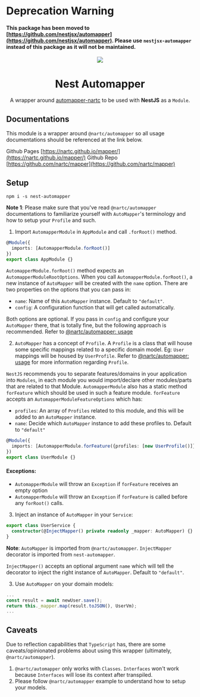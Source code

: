 # Deprecation Warning
#### This package has been moved to [https://github.com/nestjsx/automapper](https://github.com/nestjsx/automapper). Please use `nestjsx-automapper` instead of this package as it will not be maintained. 


<p align="center"><img src="https://avatars1.githubusercontent.com/u/41109786?s=200&v=4"/></p>
<h1 align="center">Nest Automapper</h1>
<p align="center">A wrapper around <a href="https://github.com/nartc/automapper-nartc">automapper-nartc</a> to be used with <strong>NestJS</strong> as a <code>Module</code>.</p>

## Documentations

This module is a wrapper around `@nartc/automapper` so all usage documentations should be referenced at the link below. 

Github Pages [https://nartc.github.io/mapper/](https://nartc.github.io/mapper/)
Github Repo [https://github.com/nartc/mapper](https://github.com/nartc/mapper)

## Setup
```
npm i -s nest-automapper
```

**Note 1**: Please make sure that you've read `@nartc/automapper` documentations to familiarize yourself with `AutoMapper`'s terminology and how to setup your `Profile` and such.

1. Import `AutomapperModule` in `AppModule` and call `.forRoot()` method.

```typescript
@Module({
  imports: [AutomapperModule.forRoot()]
})
export class AppModule {}
```
 
`AutomapperModule.forRoot()` method expects an `AutomapperModuleRootOptions`. When you call `AutomapperModule.forRoot()`, a new instance of `AutoMapper` will be created with the `name` option. There are two properties on the options that you can pass in:
- `name`: Name of this `AutoMapper` instance. Default to `"default"`.
- `config`: A configuration function that will get called automatically.

Both options are optional. If you pass in `config` and configure your `AutoMapper` there, that is totally fine, but the following approach is recommended. Refer to [@nartc/automapper: usage](https://github.com/nartc/mapper#usage) 

2. `AutoMapper` has a concept of `Profile`. A `Profile` is a class that will house some specific mappings related to a specific domain model. Eg: `User` mappings will be housed by `UserProfile`. Refer to [@nartc/automapper: usage](https://github.com/nartc/mapper#usage) for more information regarding `Profile`.

`NestJS` recommends you to separate features/domains in your application into `Modules`, in each module you would import/declare other modules/parts that are related to that Module. `AutomapperModule` also has a static method `forFeature` which should be used in such a feature module. `forFeature` accepts an `AutomapperModuleFeatureOptions` which has:
- `profiles`: An array of `Profiles` related to this module, and this will be added to an `AutoMapper` instance.
- `name`: Decide which `AutoMapper` instance to add these profiles to. Default to `"default"`

```typescript 
@Module({
  imports: [AutomapperModule.forFeature({profiles: [new UserProfile()]})]
})
export class UserModule {}
```

#### Exceptions:
- `AutomapperModule` will throw an `Exception` if `forFeature` receives an empty option
- `AutomapperModule` will throw an `Exception` if `forFeature` is called before any `forRoot()` calls.

3. Inject an instance of `AutoMapper` in your `Service`:

```typescript
export class UserService {
  constructor(@InjectMapper() private readonly _mapper: AutoMapper) {}
}
```

**Note**: `AutoMapper` is imported from `@nartc/automapper`. `InjectMapper` decorator is imported from `nest-automapper`.

`InjectMapper()` accepts an optional argument `name` which will tell the decorator to inject the right instance of `AutoMapper`. Default to `"default"`.

3. Use `AutoMapper` on your domain models:

```typescript
...
const result = await newUser.save();
return this._mapper.map(result.toJSON(), UserVm);
...
```

## Caveats

Due to reflection capabilities that `TypeScript` has, there are some caveats/opinionated problems about using this wrapper (ultimately, `@nartc/automapper`).
1. `@nartc/automapper` only works with `Classes`. `Interfaces` won't work because `Interfaces` will lose its context after transpiled.
2. Please follow `@nartc/automapper` example to understand how to setup your models.
```
